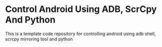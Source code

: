 # Control Android Using ADB, ScrCpy And Python
This is a template code repository for controlling android using adb shell, scrcpy mirroring tool and python
